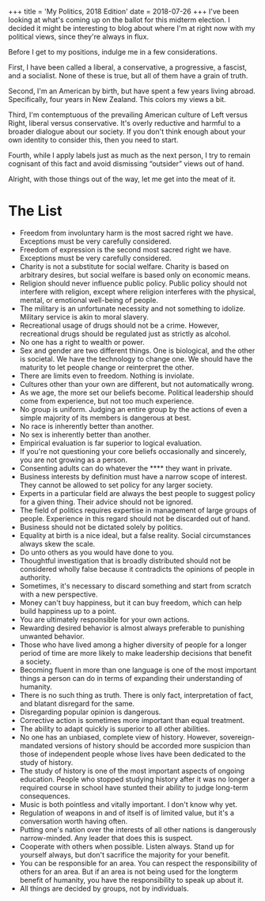 +++
title = 'My Politics, 2018 Edition'
date = 2018-07-26
+++
I've been looking at what's coming up on the ballot for this midterm election. I decided it might be interesting to blog about where I'm at right now with my political views, since they're always in flux.

Before I get to my positions, indulge me in a few considerations.

First, I have been called a liberal, a conservative, a progressive, a fascist, and a socialist. None of these is true, but all of them have a grain of truth.

Second, I'm an American by birth, but have spent a few years living abroad. Specifically, four years in New Zealand. This colors my views a bit.

Third, I'm contemptuous of the prevailing American culture of Left versus Right, liberal versus conservative. It's overly reductive and harmful to a broader dialogue about our society. If you don't think enough about your own identity to consider this, then you need to start.

Fourth, while I apply labels just as much as the next person, I try to remain cognisant of this fact and avoid dismissing “outsider” views out of hand.

Alright, with those things out of the way, let me get into the meat of it.

# The List

*   Freedom from involuntary harm is the most sacred right we have. Exceptions must be very carefully considered.
*   Freedom of expression is the second most sacred right we have. Exceptions must be very carefully considered.
*   Charity is not a substitute for social welfare. Charity is based on arbitrary desires, but social welfare is based only on economic means.
*   Religion should never influence public policy. Public policy should not interfere with religion, except where religion interferes with the physical, mental, or emotional well-being of people.
*   The military is an unfortunate necessity and not something to idolize. Military service is akin to moral slavery.
*   Recreational usage of drugs should not be a crime. However, recreational drugs should be regulated just as strictly as alcohol.
*   No one has a right to wealth or power.
*   Sex and gender are two different things. One is biological, and the other is societal. We have the technology to change one. We should have the maturity to let people change or reinterpret the other.
*   There are limits even to freedom. Nothing is inviolate.
*   Cultures other than your own are different, but not automatically wrong.
*   As we age, the more set our beliefs become. Political leadership should come from experience, but not too much experience.
*   No group is uniform. Judging an entire group by the actions of even a simple majority of its members is dangerous at best.
*   No race is inherently better than another.
*   No sex is inherently better than another.
*   Empirical evaluation is far superior to logical evaluation.
*   If you're not questioning your core beliefs occasionally and sincerely, you are not growing as a person.
*   Consenting adults can do whatever the **** they want in private.
*   Business interests by definition must have a narrow scope of interest. They cannot be allowed to set policy for any larger society.
*   Experts in a particular field are always the best people to suggest policy for a given thing. Their advice should not be ignored.
*   The field of politics requires expertise in management of large groups of people. Experience in this regard should not be discarded out of hand.
*   Business should not be dictated solely by politics.
*   Equality at birth is a nice ideal, but a false reality. Social circumstances always skew the scale.
*   Do unto others as you would have done to you.
*   Thoughtful investigation that is broadly distributed should not be considered wholly false because it contradicts the opinions of people in authority.
*   Sometimes, it's necessary to discard something and start from scratch with a new perspective.
*   Money can't buy happiness, but it can buy freedom, which can help build happiness up to a point.
*   You are ultimately responsible for your own actions.
*   Rewarding desired behavior is almost always preferable to punishing unwanted behavior.
*   Those who have lived among a higher diversity of people for a longer period of time are more likely to make leadership decisions that benefit a society.
*   Becoming fluent in more than one language is one of the most important things a person can do in terms of expanding their understanding of humanity.
*   There is no such thing as truth. There is only fact, interpretation of fact, and blatant disregard for the same.
*   Disregarding popular opinion is dangerous.
*   Corrective action is sometimes more important than equal treatment.
*   The ability to adapt quickly is superior to all other abilities.
*   No one has an unbiased, complete view of history. However, sovereign-mandated versions of history should be accorded more suspicion than those of independent people whose lives have been dedicated to the study of history.
*   The study of history is one of the most important aspects of ongoing education. People who stopped studying history after it was no longer a required course in school have stunted their ability to judge long-term consequences.
*   Music is both pointless and vitally important. I don't know why yet.
*   Regulation of weapons in and of itself is of limited value, but it's a conversation worth having often.
*   Putting one's nation over the interests of all other nations is dangerously narrow-minded. Any leader that does this is suspect.
*   Cooperate with others when possible. Listen always. Stand up for yourself always, but don't sacrifice the majority for your benefit.
*   You can be responsible for an area. You can respect the responsibility of others for an area. But if an area is not being used for the longterm benefit of humanity, you have the responsibility to speak up about it.
*   All things are decided by groups, not by individuals.
